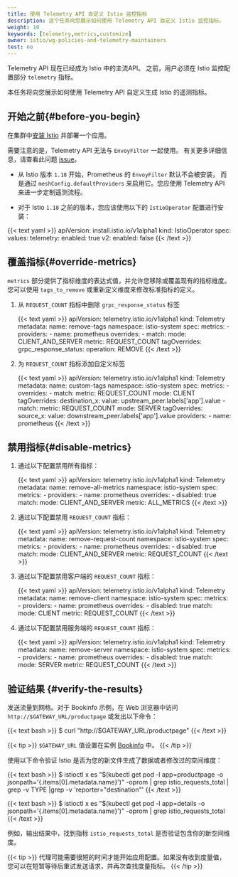 ```yaml
---
title: 使用 Telemetry API 自定义 Istio 监控指标
description: 这个任务向您展示如何使用 Telemetry API 自定义 Istio 监控指标。
weight: 10
keywords: [telemetry,metrics,customize]
owner: istio/wg-policies-and-telemetry-maintainers
test: no
---
```


Telemetry API 现在已经成为 Istio 中的主流API。
之前，用户必须在 Istio 监控配置部分 `telemetry` 指标。

本任务将向您展示如何使用 Telemetry API 自定义生成 Istio 的遥测指标。

## 开始之前{#before-you-begin}

在集群中[安装 Istio](/zh/docs/setup/) 并部署一个应用。

需要注意的是，Telemetry API 无法与 `EnvoyFilter` 一起使用。
有关更多详细信息，请查看此问题 [issue](https://github.com/istio/istio/issues/39772)。
* 从 Istio 版本 `1.18` 开始，Prometheus 的 `EnvoyFilter` 默认不会被安装，
  而是通过 `meshConfig.defaultProviders` 来启用它。您应使用 Telemetry API 来进一步定制遥测流程。

* 对于 Istio `1.18` 之前的版本，您应该使用以下的 `IstioOperator` 配置进行安装：

{{< text yaml >}}
apiVersion: install.istio.io/v1alpha1
kind: IstioOperator
spec:
  values:
    telemetry:
      enabled: true
      v2:
        enabled: false
{{< /text >}}

## 覆盖指标{#override-metrics}

`metrics` 部分提供了指标维度的表达式值，并允许您移除或覆盖现有的指标维度。
您可以使用 `tags_to_remove` 或重新定义维度来修改标准指标的定义。

1. 从 `REQUEST_COUNT` 指标中删除 `grpc_response_status` 标签

    {{< text yaml >}}
    apiVersion: telemetry.istio.io/v1alpha1
    kind: Telemetry
    metadata:
      name: remove-tags
      namespace: istio-system
    spec:
      metrics:
        - providers:
            - name: prometheus
          overrides:
            - match:
                mode: CLIENT_AND_SERVER
                metric: REQUEST_COUNT
              tagOverrides:
                grpc_response_status:
                  operation: REMOVE
    {{< /text >}}

1. 为 `REQUEST_COUNT` 指标添加自定义标签

    {{< text yaml >}}
    apiVersion: telemetry.istio.io/v1alpha1
    kind: Telemetry
    metadata:
      name: custom-tags
      namespace: istio-system
    spec:
      metrics:
        - overrides:
            - match:
                metric: REQUEST_COUNT
                mode: CLIENT
              tagOverrides:
                destination_x:
                  value: upstream_peer.labels['app'].value
            - match:
                metric: REQUEST_COUNT
                mode: SERVER
              tagOverrides:
                source_x:
                  value: downstream_peer.labels['app'].value
          providers:
            - name: prometheus
    {{< /text >}}

## 禁用指标{#disable-metrics}

1. 通过以下配置禁用所有指标：

    {{< text yaml >}}
    apiVersion: telemetry.istio.io/v1alpha1
    kind: Telemetry
    metadata:
      name: remove-all-metrics
      namespace: istio-system
    spec:
      metrics:
        - providers:
            - name: prometheus
          overrides:
            - disabled: true
              match:
                mode: CLIENT_AND_SERVER
                metric: ALL_METRICS
    {{< /text >}}

1. 通过以下配置禁用 `REQUEST_COUNT` 指标：

    {{< text yaml >}}
    apiVersion: telemetry.istio.io/v1alpha1
    kind: Telemetry
    metadata:
      name: remove-request-count
      namespace: istio-system
    spec:
      metrics:
        - providers:
            - name: prometheus
          overrides:
            - disabled: true
              match:
                mode: CLIENT_AND_SERVER
                metric: REQUEST_COUNT
    {{< /text >}}

1. 通过以下配置禁用客户端的 `REQUEST_COUNT` 指标：

    {{< text yaml >}}
    apiVersion: telemetry.istio.io/v1alpha1
    kind: Telemetry
    metadata:
      name: remove-client
      namespace: istio-system
    spec:
      metrics:
        - providers:
            - name: prometheus
          overrides:
            - disabled: true
              match:
                mode: CLIENT
                metric: REQUEST_COUNT
    {{< /text >}}

1. 通过以下配置禁用服务端的 `REQUEST_COUNT` 指标：

    {{< text yaml >}}
    apiVersion: telemetry.istio.io/v1alpha1
    kind: Telemetry
    metadata:
      name: remove-server
      namespace: istio-system
    spec:
      metrics:
        - providers:
            - name: prometheus
          overrides:
            - disabled: true
              match:
                mode: SERVER
                metric: REQUEST_COUNT
    {{< /text >}}

## 验证结果 {#verify-the-results}

发送流量到网格。对于 Bookinfo 示例，在 Web 浏览器中访问 `http://$GATEWAY_URL/productpage` 或发出以下命令：

{{< text bash >}}
$ curl "http://$GATEWAY_URL/productpage"
{{< /text >}}

{{< tip >}}
`$GATEWAY_URL` 值设置在实例 [Bookinfo](/zh/docs/examples/bookinfo/) 中。
{{< /tip >}}

使用以下命令验证 Istio 是否为您的新文件生成了数据或者修改过的空间维度：

{{< text bash >}}
$ istioctl x es "$(kubectl get pod -l app=productpage -o jsonpath='{.items[0].metadata.name}')" -oprom | grep istio_requests_total | grep -v TYPE |grep -v 'reporter="destination"'
{{< /text >}}

{{< text bash >}}
$ istioctl x es "$(kubectl get pod -l app=details -o jsonpath='{.items[0].metadata.name}')" -oprom | grep istio_requests_total
{{< /text >}}

例如，输出结果中，找到指标 `istio_requests_total` 是否验证包含你的新空间维度。

{{< tip >}}
代理可能需要很短的时间才能开始应用配置。如果没有收到度量值，您可以在短暂等待后重试发送请求，并再次查找度量指标。
{{< /tip >}}
